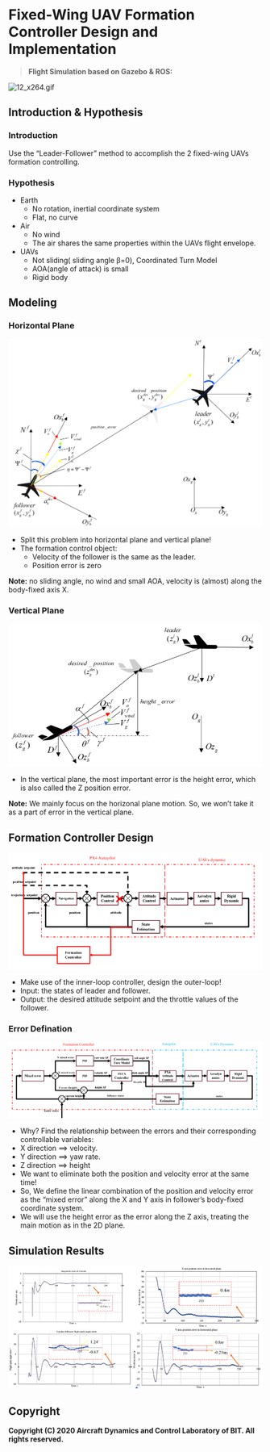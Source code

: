 # Fixed-Wing UAV Formation Controller Design and Implementation

> **Flight Simulation based on Gazebo & ROS:**

![12_x264.gif](./demo_files/12_x264.gif)

## Introduction & Hypothesis

### Introduction

Use the “Leader-Follower” method to accomplish the 2 fixed-wing UAVs formation controlling.

### Hypothesis

- Earth
  - No rotation, inertial coordinate system
  - Flat, no curve
- Air
  - No wind
  - The air shares the same properties within the UAVs flight envelope.
- UAVs
  - Not sliding( sliding angle β=0), Coordinated Turn Model
  - AOA(angle of attack) is small
  - Rigid body

## Modeling

### Horizontal Plane

![ho](./demo_files/ho.png)

- Split this problem into horizontal plane and vertical plane!
- The formation control object:
  - Velocity of the follower is the same as the leader.
  - Position error is zero

**Note:** no sliding angle, no wind and  small AOA, velocity is (almost) along the body-fixed axis X.

### Vertical Plane

![ver](./demo_files/ver.png)

- In the vertical plane, the most important error is the height error, which is also called the Z position error.

**Note:** We mainly focus on the horizonal plane motion.  So, we won’t take it as a part of error in the vertical plane.

## Formation Controller Design

![for_des](./demo_files/for_design.png)

- Make use of the inner-loop controller, design the outer-loop!
- Input: the states of leader and follower.
- Output: the desired attitude setpoint and the throttle values of the follower.

### Error Defination

![ctrl](./demo_files/ctrl.png)

- Why? Find the relationship between the errors and their corresponding controllable variables:
- X direction ==> velocity.
- Y direction ==> yaw rate.
- Z direction ==> height
- We want to eliminate both the position and velocity error at the same time!
- So, We define the linear combination of the position and velocity error as the “mixed error” along the X and Y axis in
  follower’s body-fixed coordinate system.
- We will use the height error as the error along the Z axis, treating the main motion as in the 2D plane.

## Simulation Results

![image](./demo_files/res.png)

## Copyright

**Copyright (C) 2020 Aircraft Dynamics and Control Laboratory of BIT. All rights reserved.**
